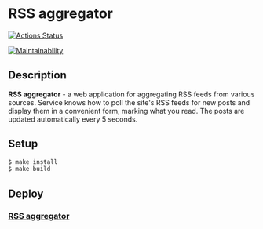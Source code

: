 # RSS aggregator

[![Actions Status](https://github.com/Matheria/frontend-project-lvl3/workflows/hexlet-check/badge.svg)](https://github.com/Matheria/frontend-project-lvl3/actions)

[![Maintainability](https://api.codeclimate.com/v1/badges/d14e86fea2290080afc0/maintainability)](https://codeclimate.com/github/Matheria/frontend-project-lvl3/maintainability)

## Description

**RSS aggregator** - a web application for aggregating RSS feeds from various sources. Service knows how to poll the site's RSS feeds for new posts and display them in a convenient form, marking what you read. The posts are updated automatically every 5 seconds.

## Setup

``` sh
$ make install 
$ make build
```

## Deploy

### [RSS aggregator](https://frontend-project-lvl3-matheria.vercel.app/)
